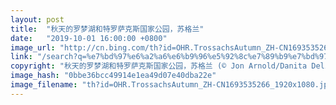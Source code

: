 ```yaml
---
layout: post
title:  "秋天的罗梦湖和特罗萨克斯国家公园，苏格兰"
date:   "2019-10-01 16:00:00 +0800"
image_url: "http://cn.bing.com/th?id=OHR.TrossachsAutumn_ZH-CN1693535266_1920x1080.jpg&rf=LaDigue_1920x1080.jpg&pid=hp"
link: "/search?q=%e7%bd%97%e6%a2%a6%e6%b9%96%e5%92%8c%e7%89%b9%e7%bd%97%e8%90%a8%e5%85%8b%e6%96%af%e5%9b%bd%e5%ae%b6%e5%85%ac&form=hpcapt&mkt=zh-cn"
copyright: "秋天的罗梦湖和特罗萨克斯国家公园，苏格兰 (© Jon Arnold/Danita Delimont)"
image_hash: "0bbe36bcc49914e1ea49d07e40dba22e"
image_filename: "th?id=OHR.TrossachsAutumn_ZH-CN1693535266_1920x1080.jpg&rf=LaDigue_1920x1080.jpg&pid=hp"
---
```

